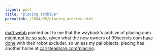 ```yaml
---
layout: post
title: "placing archive"
permalink: /2004/05/placing_archive.html
---
```


<p><a href="http://interconnected.org">matt webb</a> pointed out to me that the wayback's archive of placing.com <a href="http://sippey.typepad.com/filtered/2004/05/placing.html">might not be so safe</a>, given what the new owners of 99secrets.com <a href="http://web.archive.org/web/*/99secrets.com/*">have done</a> with their robot excluder.  so unless my pal objects, placing has another home at <a href="http://www.carlsteadman.com/placing/">carlsteadman.com/placing</a>.</p>


